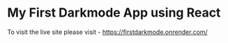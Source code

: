 # My First Darkmode App using React 

To visit the live site please visit - https://firstdarkmode.onrender.com/

